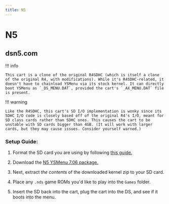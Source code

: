 ```yaml
---
title: N5
---
```


# N5
## dsn5.com

!!! info

    This cart is a clone of the original R4SDHC (which is itself a clone of the original R4, with modifications). While it's R4SDHC-related, it doesn't have to chainload YSMenu via its stock kernel. It can directly boot YSMenu as `_DS_MENU.DAT`, provided the cart's `_AX_MENU.DAT` file is present.

!!! warning

    Like the R4SDHC, this cart's SD I/O implementation is wonky since its SDHC I/O code is closely based off of the original R4's I/O, meant for SD class cards rather than SDHC ones. This causes the cart to be unstable with SD cards bigger than 4GB. (It will work with larger cards, but they may cause issues. Consider yourself warned.)

### Setup Guide:

1. Format the SD card you are using by following [this guide.](https://wiki.hacks.guide/wiki/Formatting_an_SD_card)

1. Download the [N5 YSMenu 7.06 package.](https://github.com/Sanrax/YSMenu-Custom-Packages/releases/download/v7.06/dsn5.com-N5-YSMenu-7.06.zip)

1. Next, extract *the contents* of the downloaded kernel zip to your SD card.

1. Place any `.nds` game ROMs you'd like to play into the `Games` folder.

1. Insert the SD back into the cart, plug the cart into the DS, and see if it boots into the menu.